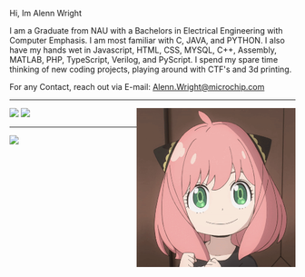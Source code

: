 Hi, Im Alenn Wright

  I am a Graduate from NAU with a Bachelors in Electrical Engineering with Computer Emphasis. I am most familiar with C, JAVA, and PYTHON. I also have my hands wet in Javascript, HTML, CSS, MYSQL, C++, Assembly, MATLAB, PHP, TypeScript, Verilog, and PyScript. I spend my spare time thinking of new coding projects, playing around with CTF's and 3d printing.

For any Contact, reach out via E-mail: Alenn.Wright@microchip.com

- - - -

<img align="right" alt="GIF" src="anya-prof.gif?raw=true" width="280" />

[![](https://github-readme-stats.vercel.app/api?username=PhysicsMD&theme=midnight-purple&hide=stars,issues&include_all_commits=true&count_private=true&show_icons=true&disable_animations=false&hide_title=true&bg_color=000000&hide_border=true&text_color=FFFFFF&icon_color=00FFFB&title_color=00FFFB)](#)
[![](https://github-readme-stats.vercel.app/api/top-langs/?username=PhysicsMD&theme=midnight-purple&layout=compact&card_width=445&langs_count=10&hide_border=true&hide_title=true&hide=)](#)
- - - -
![](https://komarev.com/ghpvc/?username=PhysicsMD&color=lightgrey&style=for-the-badge&label=TOTAL+VIEWS)
